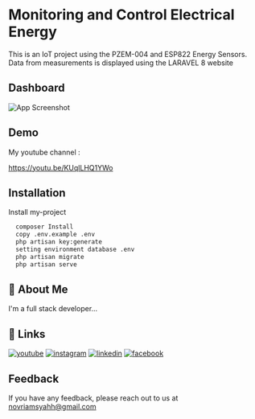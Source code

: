 
# Monitoring and Control Electrical Energy

This is an IoT project using the PZEM-004 and ESP822 Energy Sensors. Data from measurements is displayed using the LARAVEL 8 website


## Dashboard

![App Screenshot](https://user-images.githubusercontent.com/52773931/161370736-30a92cd1-dae0-4ab1-86b8-43d0a166493c.PNG)


## Demo

My youtube channel :

https://youtu.be/KUqlLHQ1YWo


## Installation

Install my-project 

```bash
  composer Install
  copy .env.example .env
  php artisan key:generate
  setting environment database .env
  php artisan migrate
  php artisan serve
```
    
## 🚀 About Me
I'm a full stack developer...


## 🔗 Links
[![youtube](https://img.shields.io/badge/YouTube-FF0000?style=for-the-badge&logo=youtube&logoColor=white)](https://www.youtube.com/channel/UCW_jp7PE1owhjYC9Vvq8rYA)
[![instagram](https://img.shields.io/badge/Instagram-E4405F?style=for-the-badge&logo=instagram&logoColor=white)](https://www.instagram.com/novri_amsyah26)
[![linkedin](https://img.shields.io/badge/linkedin-0A66C2?style=for-the-badge&logo=linkedin&logoColor=white)](https://www.linkedin.com/in/novri-amsyah/)
[![facebook](https://img.shields.io/badge/Facebook-1877F2?style=for-the-badge&logo=facebook&logoColor=white)](https://facebook.com/novriamsyah)
## Feedback

If you have any feedback, please reach out to us at novriamsyahh@gmail.com

